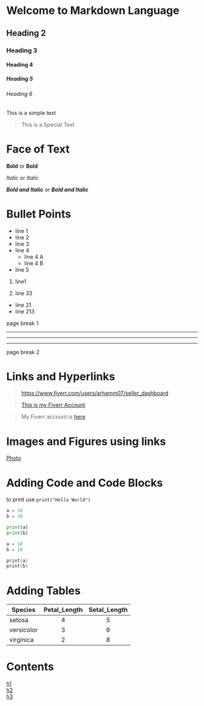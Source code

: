 # Welcome to Markdown Language

## Heading 2

### Heading 3

#### Heading 4

##### Heading 5

###### Heading 6

This is a simple text

>This is a Special Text

# Face of Text

**Bold**  or  **Bold**

*Italic*  or  *Italic*

***Bold and Italic***  or  ***Bold and Italic***

# Bullet Points

- line 1
- line 2
- line 3
- line 4
  - line 4 A
  - line 4 B
- line 5

1. line1

2. line 33

- line 21
- line 213

page break 1

---
___
***
page break 2

# Links and Hyperlinks

> <https://www.fiverr.com/users/arhamm07/seller_dashboard>

> [This is my Fiverr Account](https://www.fiverr.com/users/arhamm07/seller_dashboard)

[Fiverr]:https://www.fiverr.com/users/arhamm07/seller_dashboard

> My Fiverr account is [here][Fiverr]

# Images and Figures using links

[Photo](me.jpg)

# Adding Code and  Code Blocks

to print use `print("Hello World")`

```Python
a = 10
b = 20

print(a)
print(b)

```

```C
a = 10
b = 20

print(a)
print(b)

```

# Adding Tables

| Species | Petal_Length | Setal_Length |
|---------|:--------------:|:--------------:|
| setosa  | 4            | 5            |
| versicolor | 3           | 6          |
| virginica | 2           | 8         |

# Contents

[h1](#bullet-points)\
[h2](#adding-tables)\
[h3](#face-of-text)
